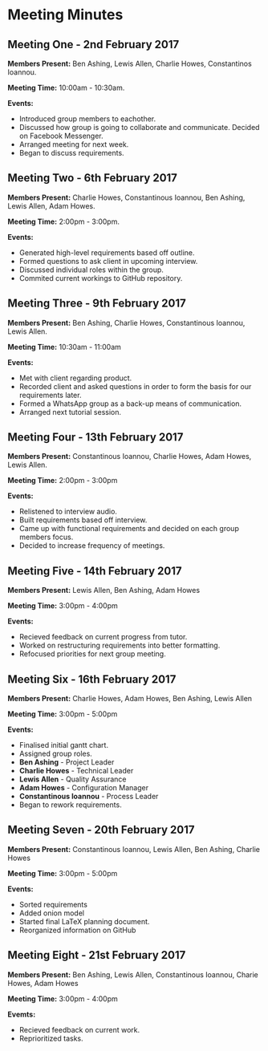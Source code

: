 # Meeting Minutes

## Meeting One - 2nd February 2017
__Members Present:__ Ben Ashing, Lewis Allen, Charlie Howes, Constantinos Ioannou.

__Meeting Time:__ 10:00am - 10:30am.

__Events:__ 

- Introduced group members to eachother.
- Discussed how group is going to collaborate and communicate. Decided on Facebook Messenger.
- Arranged meeting for next week.
- Began to discuss requirements.
 
## Meeting Two - 6th February 2017
__Members Present:__ Charlie Howes, Constantinous Ioannou, Ben Ashing, Lewis Allen, Adam Howes.

__Meeting Time:__ 2:00pm - 3:00pm.

__Events:__

- Generated high-level requirements based off outline.
- Formed questions to ask client in upcoming interview.
- Discussed individual roles within the group.
- Commited current workings to GitHub repository. 

## Meeting Three - 9th February 2017
__Members Present:__ Ben Ashing, Charlie Howes, Constantinous Ioannou, Lewis Allen.

__Meeting Time:__ 10:30am - 11:00am

__Events:__

- Met with client regarding product.
- Recorded client and asked questions in order to form the basis for our requirements later.
- Formed a WhatsApp group as a back-up means of communication.
- Arranged next tutorial session.

## Meeting Four - 13th February 2017
__Members Present:__ Constantinous Ioannou, Charlie Howes, Adam Howes, Lewis Allen.

__Meeting Time:__ 2:00pm - 3:00pm

__Events:__

- Relistened to interview audio.
- Built requirements based off interview.
- Came up with functional requirements and decided on each group members focus.
- Decided to increase frequency of meetings.

## Meeting Five - 14th February 2017
__Members Present:__ Lewis Allen, Ben Ashing, Adam Howes

__Meeting Time:__ 3:00pm - 4:00pm

__Events:__

- Recieved feedback on current progress from tutor.
- Worked on restructuring requirements into better formatting.
- Refocused priorities for next group meeting.

## Meeting Six - 16th February 2017
__Members Present:__ Charlie Howes, Adam Howes, Ben Ashing, Lewis Allen

__Meeting Time:__ 3:00pm - 5:00pm

__Events:__

- Finalised initial gantt chart.
- Assigned group roles.
 - __Ben Ashing__ - Project Leader
 - __Charlie Howes__ - Technical Leader
 - __Lewis Allen__ - Quality Assurance
 - __Adam Howes__ - Configuration Manager
 - __Constantinous Ioannou__ - Process Leader
- Began to rework requirements.

## Meeting Seven - 20th February 2017
__Members Present:__ Constantinous Ioannou, Lewis Allen, Ben Ashing, Charlie Howes

__Meeting Time:__ 3:00pm - 5:00pm

__Events:__

- Sorted requirements
- Added onion model
- Started final LaTeX planning document.
- Reorganized information on GitHub

## Meeting Eight - 21st February 2017
__Members Present:__ Ben Ashing, Lewis Allen, Constantinous Ioannou, Charie Howes, Adam Howes

__Meeting Time:__ 3:00pm - 4:00pm

__Evemts:__

- Recieved feedback on current work.
- Reprioritized tasks.
